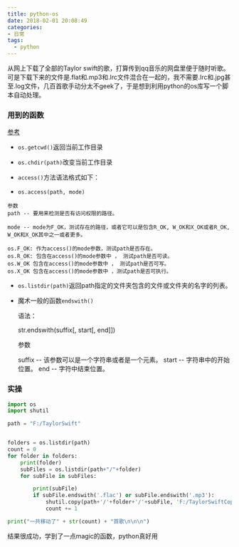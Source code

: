 ```yaml
---
title: python-os
date: 2018-02-01 20:08:49
categories:
- 日常
tags:
  - python
---
```



从网上下载了全部的Taylor swift的歌，打算传到qq音乐的网盘里便于随时听歌。可是下载下来的文件是.flat和.mp3和.lrc文件混合在一起的，我不需要.lrc和.jpg甚至.log文件，几百首歌手动分太不geek了，于是想到利用python的os库写一个脚本自动处理。



### 用到的函数

[参考](http://www.runoob.com/python/os-file-methods.html)


* `os.getcwd()`返回当前工作目录

* `os.chdir(path)`改变当前工作目录

* `access()`方法语法格式如下：

* `os.access(path, mode)`
<!--more-->
    参数
    path -- 要用来检测是否有访问权限的路径。

    mode -- mode为F_OK，测试存在的路径，或者它可以是包含R_OK, W_OK和X_OK或者R_OK, W_OK和X_OK其中之一或者更多。

    os.F_OK: 作为access()的mode参数，测试path是否存在。
    os.R_OK: 包含在access()的mode参数中 ， 测试path是否可读。
    os.W_OK 包含在access()的mode参数中 ， 测试path是否可写。
    os.X_OK 包含在access()的mode参数中 ，测试path是否可执行。

* `os.listdir(path)`返回path指定的文件夹包含的文件或文件夹的名字的列表。

* 魔术一般的函数`endswith()`

    语法：

    str.endswith(suffix[, start[, end]])

    参数

    suffix -- 该参数可以是一个字符串或者是一个元素。
    start -- 字符串中的开始位置。
    end -- 字符中结束位置。


### 实操

```python
import os
import shutil

path = "F:/TaylorSwift"


folders = os.listdir(path)
count = 0
for folder in folders:
    print(folder)
    subFiles = os.listdir(path+"/"+folder)
    for subFile in subFiles:

        print(subFile)
        if subFile.endswith('.flac') or subFile.endswith('.mp3'):
            shutil.copy(path+'/'+folder+'/'+subFile, 'F:/TaylorSwiftCopy/'+subFile)
            count += 1

print("一共移动了" + str(count) + "首歌\n\n\n")

```

结果很成功，学到了一点magic的函数，python真好用
